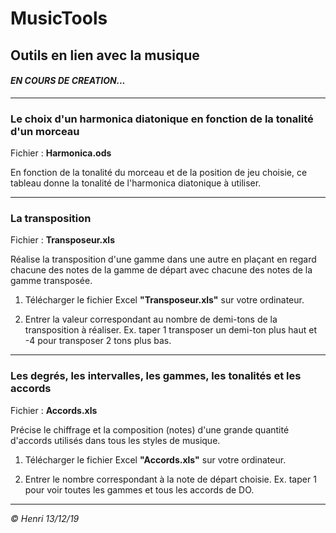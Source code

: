 # MusicTools

## Outils en lien avec la musique

#### _EN COURS DE CREATION..._

---
### Le choix d'un harmonica diatonique en fonction de la tonalité d'un morceau

Fichier : **Harmonica.ods**

En fonction de la tonalité du morceau et de la position de jeu choisie, ce tableau donne la tonalité de l'harmonica diatonique à utiliser.

---
### La transposition

Fichier : **Transposeur.xls**

Réalise la transposition d'une gamme dans une autre en plaçant en regard chacune des notes de la gamme de départ avec chacune des notes de la gamme transposée.

1. Télécharger le fichier Excel **"Transposeur.xls"** sur votre ordinateur.

1. Entrer la valeur correspondant au nombre de demi-tons de la transposition à réaliser. Ex. taper 1 transposer un demi-ton plus haut et -4 pour transposer 2 tons plus bas.
---
### Les degrés, les intervalles, les gammes, les tonalités et les accords

Fichier : **Accords.xls**

Précise le chiffrage et la composition (notes) d'une grande quantité d'accords utilisés dans tous les styles de musique.

1. Télécharger le fichier Excel **"Accords.xls"** sur votre ordinateur.

1. Entrer le nombre correspondant à la note de départ choisie. Ex. taper 1 pour voir toutes les gammes et tous les accords de DO.
---
_© Henri 13/12/19_
